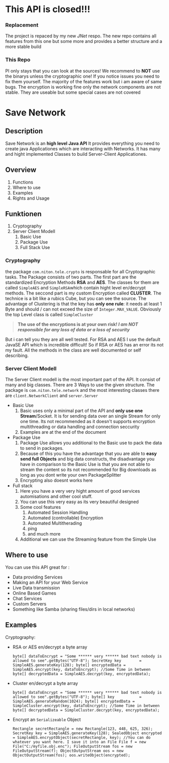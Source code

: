 # This API is closed!!!
### Replacement
The project is repaced by my new *JNet* respo. The new repo contains all features from this one but some more and provides a better structure and a more stable build

### This Repo

PI only stays that you can look at the sources!
We recommend to **NOT** use the binarys unless the cryptographic one!
If you notice issues you need to fix them yourself. The majority of the features work but i am aware of same bugs. The encryption is working fine only the network components are not stable. They are useable but some special cases are not covered
# Save Network
## Description
Save Network is an **high level Java API**
It provides everything you need to create java Applicationes which are interacting with Networks.
It has many and hight implemented Classes to build Server-Client Applicationes.
## Overview
 1. Functions
 2. Where to use
 3. Examples
 4. Rights and Usage
## Funktionen
 1. Cryptography
 2. Server Client Modell
	 1. Basic Use
	 2. Package Use
	 3. Full Stack Use

### Cryptography
the package `com.niton.tele.crypto` is responsable for all Cryptographic tasks.
The Package consists of two parts.
The first part are the standardized Encryption Methods **RSA** and **AES**.  The classes
for them are called `SimpleAES` and `SimpleRSA`which contain hight level en/decrypt
methods.
The seccond part is my custom Encryption called **CLUSTER**. The technice is a bit like a
rubics Cube, but you can see the source. The advantage of Clustering is that the key has **only
one rule**: it needs at least 1  Byte and should / can not exceed the size of `Integer.MAX_VALUE`.
Obviously the top Level class is called `SimpleCluster`

> **The use of the encryptions is at your own risk! 
> *I am NOT responsible for any loss of data or a loss of security***


But i can tell you they are all well tested. For RSA and AES I use the default JavaSE API which is
incredible difficult! So if RSA or AES has an error its not my fault.
All the methods in the class are well documented or self describing.
### Server Client Modell
The Server Client modell is the most important part of the API. It consist of many and big classes.
There are 3 Ways to use the given structure. The package is `com.niton.tele.network` and the
most interesting classes there are `client.NetworkClient` and `server.Server`

 - Basic Use
	 1. Basic uses only a minimal part of the API and **only use one Stream**/Socket. It is for sending data over an single Stream for only one time. Its not recommended as it doesn't supports encryption multithreading or data handling and connection seccurity
	 2. Examples are at the end of the document 
 - Package Use
	 1. Package Use allows you additional to the Basic use to pack the data to send in packages.
	 2. Because of this you have the advantage that you are able to **easy send full Objects** and big data constructs, the disadvantage you have in comparison to the Basic Use is that you are not able to stream the content so its not recommended for Big downloads as long as you dont write your own PackageSplitter
	 3. Encrypting also doesnt works here
 - Full stack
	 1. Here you have a very very hight amount of good services automisations and other cool stuff.
	 2. You can use this very easy as its very beautiful designed 
	 3. Some cool features
		 1. Automated Session Handling
		 2. Automated (controllable) Encryption
		 3. Automated Multitherading
		 4. ping
		 5. and much more
	 4. Additional we can use the Streaming feature from the Simple Use
## Where to use
You can use this API great for :
 - Data providing Services
 - Making an API for your Web Service
 - Live Data transmission
 - Online Based Games
 - Chat Services
 - Custom Servers
 - Something like Samba (sharing files/dirs in local networks) 
## Examples
Cryptography:
 - RSA or AES en/decrypt a byte array 

    `byte[] dataToEncrypt = "Some ****** very ****** bad text nobody is allowed to see".getBytes("UTF-8");
    SecretKey key        = SimpleAES.generateKey(128);
    byte[] encryptedData = SimpleAES.encrypt(key, dataToEncrypt);
    //Some Time in between
    byte[] decryptedData = SimpleAES.decrypt(key, encryptedData);`

 - Cluster en/decrypt a byte array 

    `byte[] dataToEncrypt = "Some ****** very ****** bad text nobody is allowed to see".getBytes("UTF-8");
    byte[] key           = SimpleAES.generateRandom(1024);
    byte[] encryptedData = SimpleCluster.encrypt(key, dataToEncrypt);
    //Some Time in between
    byte[] decryptedData = SimpleCluster.decrypt(key, encryptedData);`
    

 - Encrypt an `Serializeable` Object

    `Rectangle secretRectangle = new Rectangle(123, 448, 625, 326);
		SecretKey key = SimpleAES.generateKey(128);
		SealedObject encrypted = SimpleAES.encryptObject(secretRectangle, key);
		//You can do whatever you want here. I save it into an File
		File f = new File("C:/myfile.obj.enc");
		FileOutputStream fos = new FileOutputStream(f);
		ObjectOutputStream oos = new ObjectOutputStream(fos);
		oos.writeObject(encrypted);`

 


